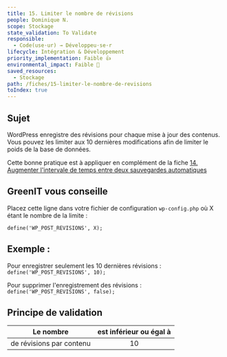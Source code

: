 ```yaml
---
title: 15. Limiter le nombre de révisions
people: Dominique N.
scope: Stockage
state_validation: To Validate
responsible: 
  - Code(use·ur) → Développeu·se·r
lifecycle: Intégration & Développement
priority_implementation: Faible 👍
environmental_impact: Faible 🌱
saved_resources: 
  - Stockage
path: /fiches/15-limiter-le-nombre-de-revisions
toIndex: true
---
```


## Sujet

WordPress enregistre des révisions pour chaque mise à jour des contenus. Vous pouvez les limiter aux 10 dernières modifications afin de limiter le poids de la base de données.

Cette bonne pratique est à appliquer en complément de la fiche [14. Augmenter l'intervale de temps entre deux sauvegardes automatiques](./14.%20Augmenter%20l'intervale%20de%20temps%20entre%20deux%20sauvegardes%20automatiques.md)

## GreenIT vous conseille

Placez cette ligne dans votre fichier de configuration `wp-config.php` où X étant le nombre de la limite :

`define('WP_POST_REVISIONS', X);`

## Exemple :

Pour enregistrer seulement les 10 dernières révisions :
`define('WP_POST_REVISIONS', 10);`

Pour supprimer l'enregistrement des révisions :
`define('WP_POST_REVISIONS', false);`


## Principe de validation

| Le nombre | est inférieur ou égal à |
| ------------- | :---------------------: |
| de révisions par contenu        |            10            |
